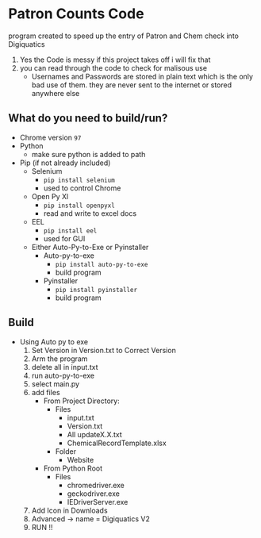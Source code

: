 #  Patron Counts Code 

program created to speed up the entry of Patron and Chem check into Digiquatics 

1. Yes the Code is messy if this project takes off i will fix that 
2. you can read through the code to check for malisous use
    - Usernames and Passwords are stored in plain text which is the only bad use of them. they are never sent to the internet or stored anywhere else 


## What do you need to build/run? 
- Chrome version `97`
- Python 
  - make sure python is added to path 
- Pip (if not already included)
  - Selenium
    - `pip install selenium`
    - used to control Chrome
  - Open Py Xl
    - `pip install openpyxl`
    - read and write to excel docs
  - EEL
    - `pip install eel`
    - used for GUI
  - Either Auto-Py-to-Exe or Pyinstaller
    - Auto-py-to-exe
      - `pip install auto-py-to-exe`
      - build program 
    - Pyinstaller
      - `pip install pyinstaller`
      - build program 

## Build 
- Using Auto py to exe
  1. Set Version in Version.txt to Correct Version
  2. Arm the program 
  3. delete all in input.txt
  4. run auto-py-to-exe
  5. select main.py
  6. add files 
      - From Project Directory: 
          - Files
              - input.txt
              - Version.txt
              - All updateX.X.txt
              - ChemicalRecordTemplate.xlsx
          - Folder
              - Website
      - From Python Root 
          - Files
              - chromedriver.exe
              - geckodriver.exe
              - IEDriverServer.exe
  7. Add Icon in Downloads 
  8. Advanced -> name = Digiquatics V2
  9. RUN !!

